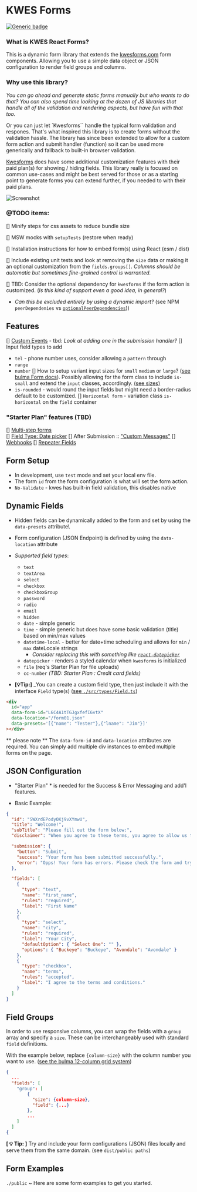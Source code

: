 # KWES Forms

[![Generic badge](https://img.shields.io/badge/development-v0.2.0-<COLOR>.svg)](https://shields.io/)

### What is KWES React Forms?
This is a dynamic form library that extends the [kwesforms.com](https://kwesforms.com/docs/v2/form-components) form components. Allowing you to use a simple data object or JSON configuration to render field groups and columns.

### Why use this library?
_You can go ahead and generate static forms manually but who wants to do that?_
_You can also spend time looking at the dozen of JS libraries that handle all of the validation and rendering aspects, but have fun with that too._

Or you can just let `Kwesforms`` handle the typical form validation and respones. That's what inspired this library is to create forms without the validation hassle. The library has since been extended to allow for a custom form action and submit handler (function) so it can be used more generically and fallback to built-in browser validation.

[Kwesforms](https://kwesforms.com/pricing) does have some additional customization features with their paid plan(s) for showing / hiding fields. This library really is focused on common use-cases and might be best served for those or as a starting point to generate forms you can extend further, if you needed to with their paid plans.

![Screenshot](./screenshot.png?raw=true 'Form Demo')

### @TODO items:
[] Minify steps for css assets to reduce bundle size

[] MSW mocks with `setupTests` (restore when ready)

[] Installation instructions for how to embed form(s) using React (esm / dist)

[] Include existing unit tests and look at removing the `size` data or making it an optional customization from the `fields.groups[]`. _Columns should be automatic but sometimes fine-grained control is warranted._

[] TBD: Consider the optional dependency for `kwesforms` if the form action is customized. (_Is this kind of support even a good idea, in general?_)

  - _Can this be excluded entirely by using a dynamic import?_ (see NPM `peerDependenies` vs [`optionalPeerDependencies`](https://docs.npmjs.com/cli/v9/configuring-npm/package-json#optionaldependencies)))

## Features
[] [Custom Events](https://kwesforms.com/docs/v2/custom-events) - tbd: _Look at adding one in the submission handler?_
[] Input field types to add
  - `tel` - phone number uses, consider allowing a `pattern` through
  - `range`
  - `number`
[] How to setup variant input sizes for `small` `medium` or `large`? ([see bulma Form docs](https://bulma.io/documentation/form/general/)). Possibly allowing for the form class to include `is-small` and extend the `input` classes, accordingly. [(see sizes)](https://bulma.io/documentation/utilities/control-mixins/#sizes)
  - `is-rounded` - would round the input fields but might need a border-radius default to be customized.
[] `Horizontal form` - variation class `is-horizontal` on the `field` container


### "Starter Plan" features (TBD)

[] [Multi-step forms](https://kwesforms.com/docs/v2/multistep-forms)\
[] [Field Type: Date picker](https://kwesforms.com/docs/v2/datepicker)
[] After Submission :: ["Custom Messages"](https://kwesforms.com/docs/v2/form-messages)
[] [Webhooks](https://kwesforms.com/docs/v2/webhooks)
[] [Repeater Fields](https://kwesforms.com/docs/v2/repeater-fields)

## Form Setup

- In development, use `test` mode and set your local env file.
- The form `id` from the form configuration is what will set the form action.
- `No-Validate` - kwes has built-in field validation, this disables native

## Dynamic Fields

- Hidden fields can be dynamically added to the form and set by using the `data-presets` attribute\
- Form configuration (JSON Endpoint) is defined by using the `data-location` attribute
- _Supported field types_:

  - `text`
  - `textArea`
  - `select`
  - `checkbox`
  - `checkboxGroup`
  - `password`
  - `radio`
  - `email`
  - `hidden`
  - `date` - simple generic
  - `time` - simple generic but does have some basic validation (title) based on min/max values
  - `datetime-local` - better for date+time scheduling and allows for `min` / `max` dateLocale strings
    - _Consider replacing this with something like [`react-datepicker`](https://reactdatepicker.com/#example-custom-time-class-name)_
  - `datepicker` - renders a styled calendar when `kwesforms` is initialized
  - `file` (req's Starter Plan for file uploads)
  - `cc-number` _(TBD: Starter Plan : Credit card fields)_

- **[💡Tip:]** _You can create a custom field type, then just include it with the interface `Field` type(s) ([see `./src/types/Field.ts`](./src/types/Field.ts))

```HTML
<div
  id="app"
  data-form-id="L6C4A1tTGJgxfefI6vtX"
  data-location="/form01.json"
  data-presets='[{"name": "Tester"},{"lname": "Jim"}]'
></div>
```
** please note ** The `data-form-id` and `data-location` attributes are required. You can simply add multiple div instances to embed multiple forms on the page.

## JSON Configuration
* "Starter Plan" * is needed for the Success & Error Messaging and add'l features.

- Basic Example:

```JSON
{
  "id": "SWXrdEPodyOKj9vXYmwU",
  "title": "Welcome!",
  "subTitle": "Please fill out the form below:",
  "disclaimer": "When you agree to these terms, you agree to allow us to contact you via email.",

  "submission": {
    "button": "Submit",
    "success": "Your form has been submitted successfully.",
    "error": "Opps! Your form has errors. Please check the form and try again."
  },

  "fields": [
    {
      "type": "text",
      "name": "first_name",
      "rules": "required",
      "label": "First Name"
    },
    {
      "type": "select",
      "name": "city",
      "rules": "required",
      "label": "Your City",
      "defaultOption": { "Select One": "" },
      "options": { "Buckeye": "Buckeye", "Avondale": "Avondale" }
    },
    {
      "type": "checkbox",
      "name": "terms",
      "rules": "accepted",
      "label": "I agree to the terms and conditions."
    }
  ]
}
```

## Field Groups

In order to use responsive columns, you can wrap the fields with a `group` array and specify a `size`. These can be interchangeably used with standard `field` definitions.

With the example below, replace `{column-size}` with the column number you want to use. ([see the bulma 12-column grid system](https://bulma.io/documentation/columns/sizes/#12-columns-system))

```JSON
{
  ...
  "fields": [
    "group": [
        {
          "size": {column-size},
          "field": {...}
        },
        ...
    ]
  ]
{
```

**[ 💡 Tip: ]** Try and include your form configurations (JSON) files locally and serve them from the same domain. (see `dist/public paths`)


## Form Examples

`./public` ~ Here are some form examples to get you started.
